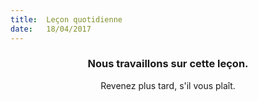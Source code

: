 ```yaml
---
title:  Leçon quotidienne
date:   18/04/2017
---
```


### <center>Nous travaillons sur cette leçon.</center>
<center>Revenez plus tard, s'il vous plaît.</center>